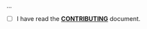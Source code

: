 <!--- Provide a general summary of your changes in the Title above -->

...

- [ ] I have read the **[CONTRIBUTING](https://github.com/parceltrap/driver-royal-mail/blob/main/.github/CONTRIBUTING.md)** document.
